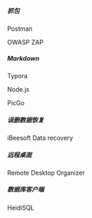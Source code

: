 ##### 抓包

Postman

OWASP ZAP

##### Markdown

Typora

Node.js

PicGo

##### 误删数据恢复

iBeesoft Data recovery

##### 远程桌面

Remote Desktop Organizer

##### 数据库客户端

HeidiSQL

